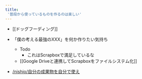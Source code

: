 ```yaml
---
title:
 '普段から使っているものを作るのは楽しい'
---
```


- [[ドッグフーディング]]
- 「僕の考える最強のXXX」を何か作りたい気持ち
    - Todo
        - これはScrapboxで満足しているな
    - [[Google Driveと連携してScrapboxをファイルシステム化]]

- [/nishio/自分の成果物を自分で使え](https://scrapbox.io/nishio/自分の成果物を自分で使え)


